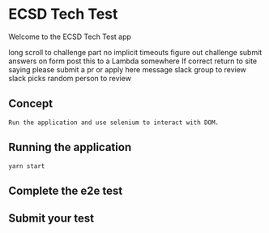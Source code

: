 # ECSD Tech Test

  Welcome to the ECSD Tech Test app

  long scroll to challenge part
  no implicit timeouts 
  figure out challenge
  submit answers on form
  post this to a Lambda somewhere
  If correct return to site saying please submit a pr or apply here
  message slack group to review
  slack picks random person to review



## Concept

    Run the application and use selenium to interact with DOM.

## Running the application

    yarn start

## Complete the e2e test

## Submit your test
